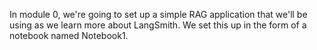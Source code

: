 In module 0, we're going to set up a simple RAG application that we'll be using as we learn more about LangSmith. We set this up in the form of a notebook named Notebook1.
